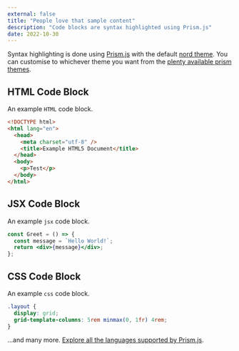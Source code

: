 ```yaml
---
external: false
title: "People love that sample content"
description: "Code blocks are syntax highlighted using Prism.js"
date: 2022-10-30
---
```


Syntax highlighting is done using [Prism.js](https://github.com/PrismJS/prism) with the default [nord theme](https://github.com/PrismJS/prism-themes/blob/master/themes/prism-nord.css). You can customise to whichever theme you want from the [plenty available prism themes](https://github.com/PrismJS/prism-themes).

## HTML Code Block

An example `HTML` code block.

```html
<!DOCTYPE html>
<html lang="en">
  <head>
    <meta charset="utf-8" />
    <title>Example HTML5 Document</title>
  </head>
  <body>
    <p>Test</p>
  </body>
</html>
```

## JSX Code Block

An example `jsx` code block.

```jsx
const Greet = () => {
  const message = `Hello World!`;
  return <div>{message}</div>;
};
```

## CSS Code Block

An example `css` code block.

```css
.layout {
  display: grid;
  grid-template-columns: 5rem minmax(0, 1fr) 4rem;
}
```

...and many more. [Explore all the languages supported by Prism.js](https://prismjs.com/#supported-languages).
